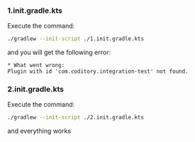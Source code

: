 ### 1.init.gradle.kts
Execute the command:
```bash
./gradlew --init-script ./1.init.gradle.kts
```
and you will get the following error:
```
* What went wrong:
Plugin with id 'com.coditory.integration-test' not found.
```

### 2.init.gradle.kts
Execute the command:
```bash
./gradlew --init-script ./2.init.gradle.kts
```
and everything works